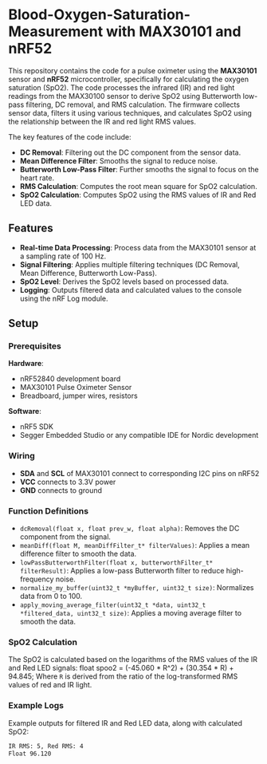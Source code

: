 # Blood-Oxygen-Saturation-Measurement with MAX30101 and nRF52

This repository contains the code for a pulse oximeter using the **MAX30101** sensor and **nRF52** microcontroller, specifically for calculating the oxygen saturation (SpO2). The code processes the infrared (IR) and red light readings from the MAX30100 sensor to derive SpO2 using Butterworth low-pass filtering, DC removal, and RMS calculation. The firmware collects sensor data, filters it using various techniques, and calculates SpO2 using the relationship between the IR and red light RMS values.


The key features of the code include:
- **DC Removal**: Filtering out the DC component from the sensor data.
- **Mean Difference Filter**: Smooths the signal to reduce noise.
- **Butterworth Low-Pass Filter**: Further smooths the signal to focus on the heart rate.
- **RMS Calculation**: Computes the root mean square for SpO2 calculation.
- **SpO2 Calculation**: Computes SpO2 using the RMS values of IR and Red LED data.

## Features

- **Real-time Data Processing**: Process data from the MAX30101 sensor at a sampling rate of 100 Hz.
- **Signal Filtering**: Applies multiple filtering techniques (DC Removal, Mean Difference, Butterworth Low-Pass).
- **SpO2 Level**: Derives the SpO2 levels based on processed data.
- **Logging**: Outputs filtered data and calculated values to the console using the nRF Log module.

## Setup

### Prerequisites

**Hardware**:
- nRF52840 development board
- MAX30101 Pulse Oximeter Sensor
- Breadboard, jumper wires, resistors

**Software**:
- nRF5 SDK
- Segger Embedded Studio or any compatible IDE for Nordic development
  
### Wiring
- **SDA** and **SCL** of MAX30101 connect to corresponding I2C pins on nRF52
- **VCC** connects to 3.3V power
- **GND** connects to ground

### Function Definitions

- `dcRemoval(float x, float prev_w, float alpha)`: Removes the DC component from the signal.
- `meanDiff(float M, meanDiffFilter_t* filterValues)`: Applies a mean difference filter to smooth the data.
- `lowPassButterworthFilter(float x, butterworthFilter_t* filterResult)`: Applies a low-pass Butterworth filter to reduce high-frequency noise.
- `normalize_my_buffer(uint32_t *myBuffer, uint32_t size)`: Normalizes data from 0 to 100.
- `apply_moving_average_filter(uint32_t *data, uint32_t *filtered_data, uint32_t size)`: Applies a moving average filter to smooth the data.

### SpO2 Calculation

The SpO2 is calculated based on the logarithms of the RMS values of the IR and Red LED signals:
float spoo2 = (-45.060 * R^2) + (30.354 * R) + 94.845;
Where `R` is derived from the ratio of the log-transformed RMS values of red and IR light.

### Example Logs
Example outputs for filtered IR and Red LED data, along with calculated SpO2:

```bash
IR RMS: 5, Red RMS: 4
Float 96.120

